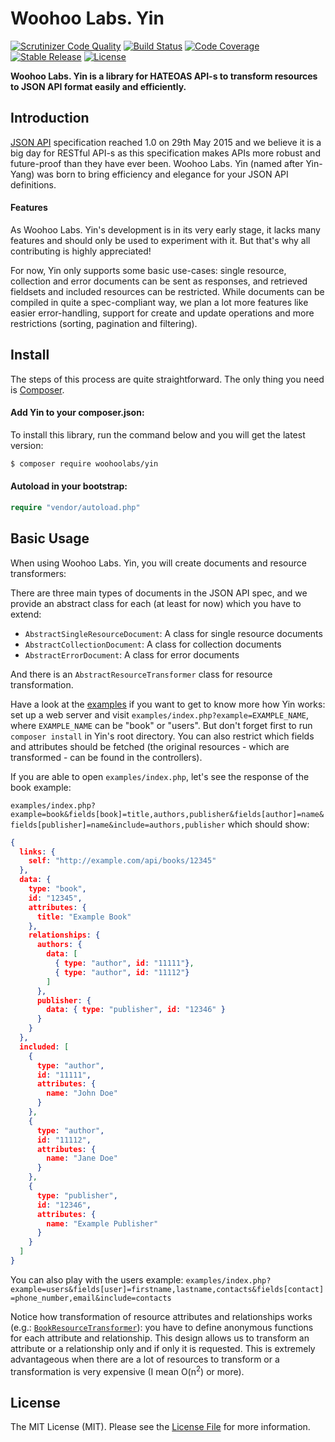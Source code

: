 # Woohoo Labs. Yin

[![Scrutinizer Code Quality](https://scrutinizer-ci.com/g/woohoolabs/yin/badges/quality-score.png?b=master)](https://scrutinizer-ci.com/g/woohoolabs/yin/?branch=master)
[![Build Status](https://img.shields.io/travis/woohoolabs/yin.svg)](https://travis-ci.org/woohoolabs/yin)
[![Code Coverage](https://scrutinizer-ci.com/g/woohoolabs/yin/badges/coverage.png?b=master)](https://scrutinizer-ci.com/g/woohoolabs/yin/?branch=master)
[![Stable Release](https://img.shields.io/packagist/v/woohoolabs/yin.svg)](https://packagist.org/packages/woohoolabs/yin)
[![License](https://img.shields.io/packagist/l/woohoolabs/yin.svg)](https://packagist.org/packages/woohoolabs/yin)

**Woohoo Labs. Yin is a library for HATEOAS API-s to transform resources to JSON API format easily and efficiently.**

## Introduction

[JSON API](http://jsonapi.org/) specification reached 1.0 on 29th May 2015 and we believe it is a big day for RESTful
API-s as this specification makes APIs more robust and future-proof than they have ever been. Woohoo Labs. Yin (named
after Yin-Yang) was born to bring efficiency and elegance for your JSON API definitions.

#### Features

As Woohoo Labs. Yin's development is in its very early stage, it lacks many features and should only be used to
experiment with it. But that's why all contributing is highly appreciated!

For now, Yin only supports some basic use-cases: single resource, collection and error documents can be sent as
responses, and retrieved fieldsets and included resources can be restricted. While documents can be compiled in quite a
spec-compliant way, we plan a lot more features like easier error-handling, support for create and update operations
and more restrictions (sorting, pagination and filtering).

## Install

The steps of this process are quite straightforward. The only thing you need is [Composer](http://getcomposer.org).

#### Add Yin to your composer.json:

To install this library, run the command below and you will get the latest version:

```bash
$ composer require woohoolabs/yin
```

#### Autoload in your bootstrap:

```php
require "vendor/autoload.php"
```

## Basic Usage

When using Woohoo Labs. Yin, you will create documents and resource transformers:

There are three main types of documents in the JSON API spec, and we provide an abstract class for each (at least for
now) which you have to extend: 

- ``AbstractSingleResourceDocument``: A class for single resource documents
- ``AbstractCollectionDocument``: A class for collection documents
- ``AbstractErrorDocument``: A class for error documents

And there is an ``AbstractResourceTransformer`` class for resource transformation.

Have a look at the [examples](https://github.com/woohoolabs/yin/tree/master/examples) if you want to get to know more
how Yin works: set up a web server and visit ``examples/index.php?example=EXAMPLE_NAME``, where ``EXAMPLE_NAME`` can be
"book" or "users". But don't forget first to run ``composer install`` in Yin's root directory. You can also restrict
which fields and attributes should be fetched (the original resources - which are transformed - can be found in
the controllers).

If you are able to open ``examples/index.php``, let's see the response of the book example:

``examples/index.php?example=book&fields[book]=title,authors,publisher&fields[author]=name&fields[publisher]=name&include=authors,publisher``
which should show:
```json
{
  links: {
    self: "http://example.com/api/books/12345"
  },
  data: {
    type: "book",
    id: "12345",
    attributes: {
      title: "Example Book"
    },
    relationships: {
      authors: {
        data: [
          { type: "author", id: "11111"},
          { type: "author", id: "11112"}
        ]
      },
      publisher: {
        data: { type: "publisher", id: "12346" }
      }
    }
  },
  included: [
    {
      type: "author",
      id: "11111",
      attributes: {
        name: "John Doe"
      }
    },
    {
      type: "author",
      id: "11112",
      attributes: {
        name: "Jane Doe"
      }
    },
    {
      type: "publisher",
      id: "12346",
      attributes: {
        name: "Example Publisher"
      }
    }
  ]
}
```

You can also play with the users example:
``examples/index.php?example=users&fields[user]=firstname,lastname,contacts&fields[contact]=phone_number,email&include=contacts``

Notice how transformation of resource attributes and relationships works (e.g.:
[`BookResourceTransformer`](https://github.com/woohoolabs/yin/blob/master/examples/JsonApi/Resource/BookResourceTransformer.php#L75)): 
you have to define anonymous functions for each attribute and relationship. This design allows us
to transform an attribute or a relationship only and if only it is requested. This is extremely advantageous when there
are a lot of resources to transform or a transformation is very expensive (I mean O(n<sup>2</sup>) or more).

## License

The MIT License (MIT). Please see the [License File](https://github.com/woohoolabs/yin/blob/master/LICENSE.md)
for more information.
